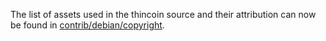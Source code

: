 The list of assets used in the thincoin source and their attribution can now be found in [contrib/debian/copyright](../contrib/debian/copyright).
